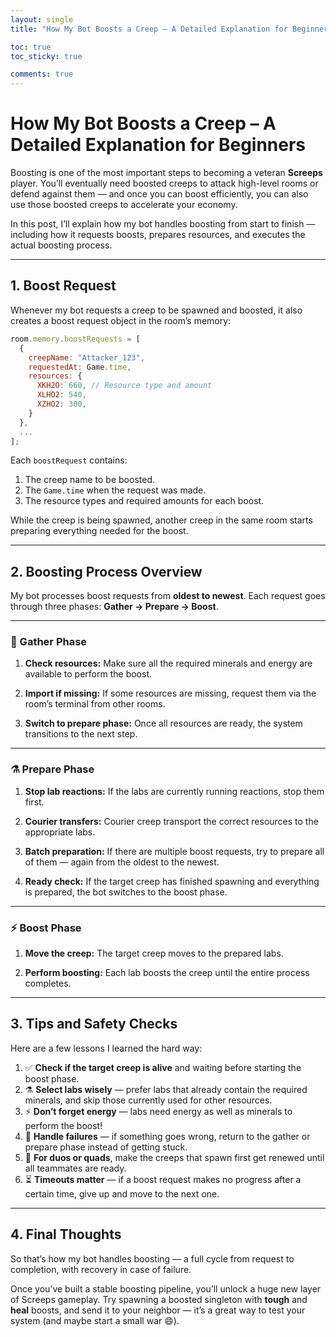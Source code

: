 ```yaml
---
layout: single
title: "How My Bot Boosts a Creep – A Detailed Explanation for Beginners"

toc: true
toc_sticky: true

comments: true
---
```


# How My Bot Boosts a Creep – A Detailed Explanation for Beginners

Boosting is one of the most important steps to becoming a veteran **Screeps** player. You’ll eventually need boosted creeps to attack high-level rooms or defend against them — and once you can boost efficiently, you can also use those boosted creeps to accelerate your economy.

In this post, I’ll explain how my bot handles boosting from start to finish — including how it requests boosts, prepares resources, and executes the actual boosting process.

---

## 1. Boost Request

Whenever my bot requests a creep to be spawned and boosted, it also creates a boost request object in the room’s memory:

```js
room.memory.boostRequests = [
  {
    creepName: "Attacker_123",
    requestedAt: Game.time,
    resources: {
      XKH2O: 660, // Resource type and amount
      XLHO2: 540,
      XZHO2: 300,
    }
  },
  ...
];
````

Each `boostRequest` contains:

1. The creep name to be boosted.
2. The `Game.time` when the request was made.
3. The resource types and required amounts for each boost.

While the creep is being spawned, another creep in the same room starts preparing everything needed for the boost.

---

## 2. Boosting Process Overview

My bot processes boost requests from **oldest to newest**.
Each request goes through three phases: **Gather → Prepare → Boost**.

---

### 🧺 Gather Phase

1. **Check resources:**
   Make sure all the required minerals and energy are available to perform the boost.

2. **Import if missing:**
   If some resources are missing, request them via the room’s terminal from other rooms.

3. **Switch to prepare phase:**
   Once all resources are ready, the system transitions to the next step.

---

### ⚗️ Prepare Phase

1. **Stop lab reactions:**
   If the labs are currently running reactions, stop them first.

2. **Courier transfers:**
   Courier creep transport the correct resources to the appropriate labs.

3. **Batch preparation:**
   If there are multiple boost requests, try to prepare all of them — again from the oldest to the newest.

4. **Ready check:**
   If the target creep has finished spawning and everything is prepared, the bot switches to the boost phase.

---

### ⚡ Boost Phase

1. **Move the creep:**
   The target creep moves to the prepared labs.

2. **Perform boosting:**
   Each lab boosts the creep until the entire process completes.

---

## 3. Tips and Safety Checks

Here are a few lessons I learned the hard way:

1. ✅ **Check if the target creep is alive** and waiting before starting the boost phase.
2. ⚗️ **Select labs wisely** — prefer labs that already contain the required minerals, and skip those currently used for other resources.
3. ⚡ **Don’t forget energy** — labs need energy as well as minerals to perform the boost!
4. 🔄 **Handle failures** — if something goes wrong, return to the gather or prepare phase instead of getting stuck.
5. 🤝 **For duos or quads**, make the creeps that spawn first get renewed until all teammates are ready.
6. ⏳ **Timeouts matter** — if a boost request makes no progress after a certain time, give up and move to the next one.

---

## 4. Final Thoughts

So that’s how my bot handles boosting — a full cycle from request to completion, with recovery in case of failure.

Once you’ve built a stable boosting pipeline, you’ll unlock a huge new layer of Screeps gameplay.
Try spawning a boosted singleton with **tough** and **heal** boosts, and send it to your neighbor — it’s a great way to test your system (and maybe start a small war 😄).

```
```
